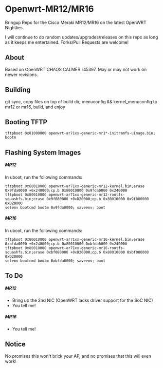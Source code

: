 Openwrt-MR12/MR16
============

Bringup Repo for the Cisco Meraki MR12/MR16 on the latest OpenWRT Nightlies. 

I will continue to do random updates/upgrades/releases on this repo as long as it keeps me entertained. Forks/Pull Requests are welcome!

About
-----
Based on OpenWRT CHAOS CALMER r45397. May or may not work on newer revisions.

Building
--------
git sync, copy files on top of build dir, menuconfig && kernel_menuconfig to mr12 or mr16, build, and enjoy

Booting TFTP
-------
	tftpboot 0x81000000 openwrt-ar71xx-generic-mr1*-initramfs-uImage.bin; bootm

Flashing System Images
-------
##### MR12
In uboot, run the following commands:

	tftpboot 0x80010000 openwrt-ar71xx-generic-mr12-kernel.bin;erase 0x9fda0000 +0x240000;cp.b 0x80010000 0x9fda0000 0x240000
	tftpboot 0x80010000 openwrt-ar71xx-generic-mr12-rootfs-squashfs.bin;erase 0x9f080000 +0xD20000;cp.b 0x80010000 0x9f080000 0xD20000
	setenv bootcmd bootm 0x9fda0000; saveenv; boot

##### MR16
In uboot, run the following commands:

	tftpboot 0x80010000 openwrt-ar71xx-generic-mr16-kernel.bin;erase 0xbfda0000 +0x240000;cp.b 0x80010000 0xbfda0000 0x240000
	tftpboot 0x80010000 openwrt-ar71xx-generic-mr16-rootfs-squashfs.bin;erase 0xbf080000 +0xD20000;cp.b 0x80010000 0xbf080000 0xD20000
	setenv bootcmd bootm 0xbfda0000; saveenv; boot
	
To Do
-----
##### MR12
  * Bring up the 2nd NIC (OpenWRT lacks driver support for the SoC NIC)
  * You tell me!
  
##### MR16
  * You tell me!

Notice
------
No promises this won't brick your AP, and no promises that this will even work!
